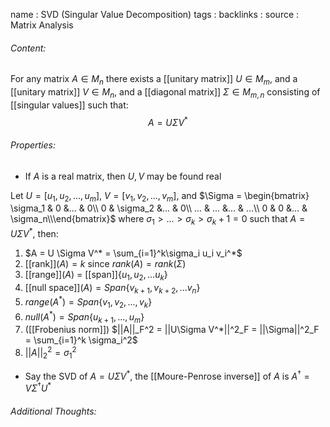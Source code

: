 name : SVD (Singular Value Decomposition)
tags : 
backlinks : 
source : Matrix Analysis

###### Content:
For any matrix $A \in M_n$ there exists a [[unitary matrix]] $U \in M_m$, and a [[unitary matrix]] $V \in M_n$, and a [[diagonal matrix]] $\Sigma \in M_{m,n}$ consisting of [[singular values]] such that:
$$A = U\Sigma V^*$$

###### Properties:
- If $A$ is a real matrix, then $U,V$ may be found real

Let $U = [u_1,u_2,...,u_m]$, $V = [v_1,v_2,...,v_m]$, and $\Sigma = \begin{bmatrix} \sigma_1 & 0 &... & 0\\ 0 & \sigma_2 &... & 0\\ ... & ... &... & ...\\ 0 & 0 &... & \sigma_n\\\end{bmatrix}$ where $\sigma_1 > ... >\sigma_k > \sigma_k+1 = 0$
such that $A = U\Sigma V^*$, then:
1) $A = U \Sigma V^* = \sum_{i=1}^k\sigma_i u_i v_i^*$
2) [[rank]]$(A) = k$ since $rank(A) = rank(\Sigma)$
3) [[range]]$(A)$ = [[span]]{$u_1,u_2,...u_k$}
4) [[null space]]$(A) = Span\{v_{k+1},v_{k+2},...v_n\}$
5) $range(A^*) = Span\{v_1,v_2,...,v_k\}$
6) $null(A^*) = Span\{u_{k+1},...,u_m\}$
7) ([[Frobenius norm]]) $||A||_F^2 = ||U\Sigma V^*||^2_F = ||\Sigma||^2_F =  \sum_{i=1}^k \sigma_i^2$
8) $||A||_2^2 = \sigma_1^2$

- Say the SVD of $A = U\Sigma V^*$, the [[Moure-Penrose inverse]] of $A$ is $A^\dagger = V \Sigma^\dagger U^*$

###### Additional Thoughts:
